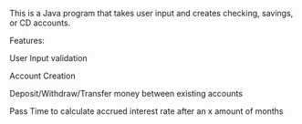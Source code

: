 This is a Java program that takes user input and creates checking, savings, or CD accounts.

Features:

User Input validation

Account Creation

Deposit/Withdraw/Transfer money between existing accounts

Pass Time to calculate accrued interest rate after an x amount of months

